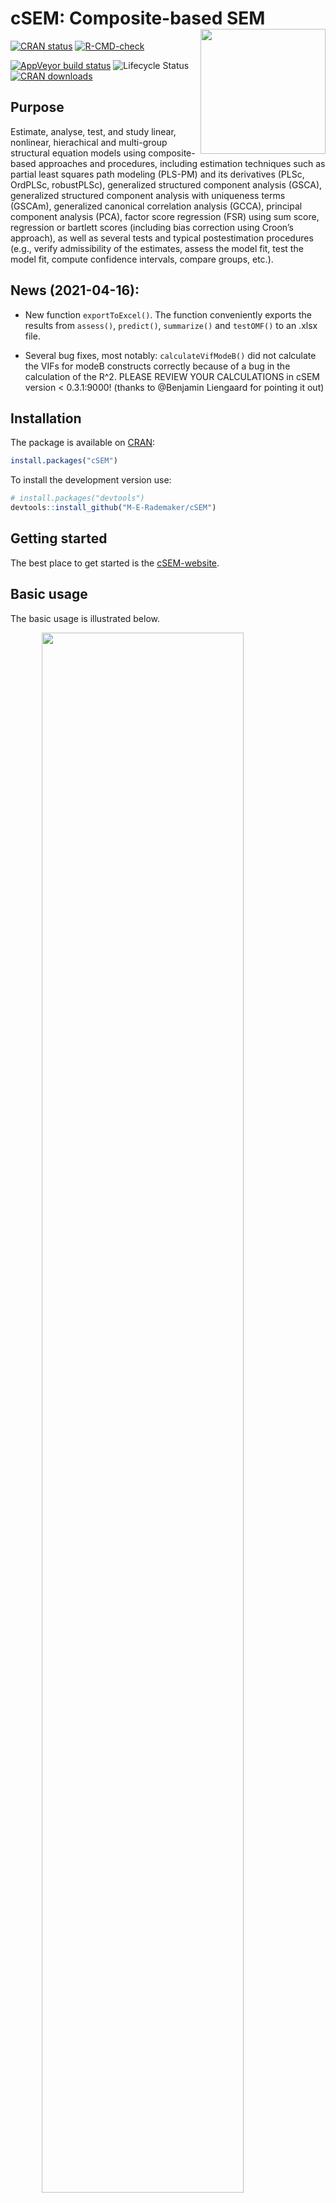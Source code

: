 
<!-- README.md is generated from README.Rmd. Please edit that file -->

# cSEM: Composite-based SEM <img src='man/figures/cSEMsticker.svg' align="right" height="200" /></a>

[![CRAN
status](https://www.r-pkg.org/badges/version/cSEM)](https://cran.r-project.org/package=cSEM)
[![R-CMD-check](https://github.com/M-E-Rademaker/cSEM/workflows/R-CMD-check/badge.svg)](https://github.com/M-E-Rademaker/cSEM/actions)
<!-- [![Build Status](https://travis-ci.com/M-E-Rademaker/cSEM.svg?branch=master)](https://travis-ci.com/M-E-Rademaker/cSEM) -->
[![AppVeyor build
status](https://ci.appveyor.com/api/projects/status/github/M-E-Rademaker/cSEM?branch=master&svg=true)](https://ci.appveyor.com/project/M-E-Rademaker/csem)
![Lifecycle
Status](https://img.shields.io/badge/lifecycle-maturing-blue.svg)
[![CRAN
downloads](https://cranlogs.r-pkg.org/badges/cSEM)](https://cran.r-project.org/package=cSEM)
<!-- WARNING: THIS IS WORK IN PROGRESS. BREAKING CHANGES TO THE API ARE VERY LIKELY.  -->
<!--          Use the package with caution and please report bugs to [the package developers](mailto:manuel.rademaker@uni-wuerzburg.de;f.schuberth@utwente.nl).  -->
<!--          The first stable relase will be version 0.0.1, most likely towards the end -->
<!--          of 2019. -->

## Purpose

Estimate, analyse, test, and study linear, nonlinear, hierachical and
multi-group structural equation models using composite-based approaches
and procedures, including estimation techniques such as partial least
squares path modeling (PLS-PM) and its derivatives (PLSc, OrdPLSc,
robustPLSc), generalized structured component analysis (GSCA),
generalized structured component analysis with uniqueness terms (GSCAm),
generalized canonical correlation analysis (GCCA), principal component
analysis (PCA), factor score regression (FSR) using sum score,
regression or bartlett scores (including bias correction using Croon’s
approach), as well as several tests and typical postestimation
procedures (e.g., verify admissibility of the estimates, assess the
model fit, test the model fit, compute confidence intervals, compare
groups, etc.).

## News (2021-04-16):

-   New function `exportToExcel()`. The function conveniently exports
    the results from `assess()`, `predict()`, `summarize()` and
    `testOMF()` to an .xlsx file.

-   Several bug fixes, most notably: `calculateVifModeB()` did not
    calculate the VIFs for modeB constructs correctly because of a bug
    in the calculation of the R^2. PLEASE REVIEW YOUR CALCULATIONS in
    cSEM version &lt; 0.3.1:9000! (thanks to @Benjamin Liengaard for
    pointing it out)

## Installation

The package is available on [CRAN](https://cran.r-project.org/):

``` r
install.packages("cSEM")
```

To install the development version use:

``` r
# install.packages("devtools")
devtools::install_github("M-E-Rademaker/cSEM")
```

## Getting started

The best place to get started is the
[cSEM-website](https://m-e-rademaker.github.io/cSEM/).

## Basic usage

The basic usage is illustrated below.

<img src="man/figures/api.png" width="80%" style="display: block; margin: auto;" />

Usully, using `cSEM` is the same 3 step procedure:

> 1.  Pick a dataset and specify a model using [lavaan
>     syntax](https://lavaan.ugent.be/tutorial/syntax1.html)
> 2.  Use `csem()`
> 3.  Apply one of the postestimation functions listed below on the
>     resulting object.

## Postestimation functions

There are five major postestimation verbs, three test family functions
and three do-family of function:

-   `assess()` : assess the model using common quality criteria
-   `infer()` : calculate common inferential quantities (e.g., standard
    errors, confidence intervals)
-   `predict()` : predict endogenous indicator values
-   `summarize()` : summarize the results
-   `verify()` : verify admissibility of the estimates

Tests are performed by using the test family of functions. Currently,
the following tests are implemented:

-   `testOMF()` : performs a test for overall model fit
-   `testMICOM()` : performs a test for composite measurement invariance
-   `testMGD()` : performs several tests to assess multi-group
    differences
-   `testHausman()` : performs the regression-based Hausman test to test
    for endogeneity

Other miscellaneous postestimation functions belong do the do-family of
functions. Currently, three do functions are implemented:

-   `doIPMA()`: performs an importance-performance matrix analysis
-   `doNonlinearEffectsAnalysis()`: performs a nonlinear effects
    analysis such as floodlight and surface analysis
-   `doRedundancyAnalysis()`: performs a redundancy analysis

All functions require a `cSEMResults` object.

## Example

Models are defined using [lavaan
syntax](https://lavaan.ugent.be/tutorial/syntax1.html) with some slight
modifications (see the [Specifying a
model](https://m-e-rademaker.github.io/cSEM/articles/cSEM.html#using-csem)
section on the [cSEM-website](https://m-e-rademaker.github.io/cSEM/)).
For illustration we use the build-in and well-known `satisfaction`
dataset.

``` r
require(cSEM)
    
## Note: The operator "<~" tells cSEM that the construct to its left is modelled
##       as a composite.
##       The operator "=~" tells cSEM that the construct to its left is modelled
##       as a common factor.
##       The operator "~" tells cSEM which are the dependent (left-hand side) and
##       independent variables (right-hand side).
    
model <- "
# Structural model
EXPE ~ IMAG
QUAL ~ EXPE
VAL  ~ EXPE + QUAL
SAT  ~ IMAG + EXPE + QUAL + VAL 
LOY  ~ IMAG + SAT

# Composite model
IMAG <~ imag1 + imag2 + imag3
EXPE <~ expe1 + expe2 + expe3 
QUAL <~ qual1 + qual2 + qual3 + qual4 + qual5
VAL  <~ val1  + val2  + val3

# Reflective measurement model
SAT  =~ sat1  + sat2  + sat3  + sat4
LOY  =~ loy1  + loy2  + loy3  + loy4
"
```

The estimation is conducted using the `csem()` function.

``` r
# Estimate using defaults
res <- csem(.data = satisfaction, .model = model)
res
```

    ## ________________________________________________________________________________
    ## ----------------------------------- Overview -----------------------------------
    ## 
    ## Estimation was successful.
    ## 
    ## The result is a list of class cSEMResults with list elements:
    ## 
    ##  - Estimates
    ##  - Information
    ## 
    ## To get an overview or help type:
    ## 
    ##  - ?cSEMResults
    ##  - str(<object-name>)
    ##  - listviewer::jsondedit(<object-name>, mode = 'view')
    ## 
    ## If you wish to access the list elements directly type e.g. 
    ## 
    ##  - <object-name>$Estimates
    ## 
    ## Available postestimation commands:
    ## 
    ##  - assess(<object-name>)
    ##  - infer(<object-name)
    ##  - predict(<object-name>)
    ##  - summarize(<object-name>)
    ##  - verify(<object-name>)
    ## ________________________________________________________________________________

This is equal to:

``` r
csem(
   .data                        = satisfaction,
   .model                       = model,
   .approach_cor_robust         = "none",
   .approach_nl                 = "sequential",
   .approach_paths              = "OLS",
   .approach_weights            = "PLS-PM",
   .conv_criterion              = "diff_absolute",
   .disattenuate                = TRUE,
   .dominant_indicators         = NULL,
   .estimate_structural         = TRUE,
   .id                          = NULL,
   .iter_max                    = 100,
   .normality                   = FALSE,
   .PLS_approach_cf             = "dist_squared_euclid",
   .PLS_ignore_structural_model = FALSE,
   .PLS_modes                   = NULL,
   .PLS_weight_scheme_inner     = "path",
   .reliabilities               = NULL,
   .starting_values             = NULL,
   .tolerance                   = 1e-05,
   .resample_method             = "none", 
   .resample_method2            = "none",
   .R                           = 499,
   .R2                          = 199,
   .handle_inadmissibles        = "drop",
   .user_funs                   = NULL,
   .eval_plan                   = "sequential",
   .seed                        = NULL,
   .sign_change_option          = "none"
    )
```

The result is always a named list of class `cSEMResults`.

To access list elements use `$`:

``` r
res$Estimates$Loading_estimates 
res$Information$Model
```

A useful tool to examine a list is the [listviewer
package](https://github.com/timelyportfolio/listviewer). If you are new
to `cSEM` this might be a good way to familiarize yourself with the
structure of a `cSEMResults` object.

``` r
listviewer::jsonedit(res, mode = "view") # requires the listviewer package.
```

Apply postestimation functions:

``` r
## Get a summary
summarize(res) 
```

    ## ________________________________________________________________________________
    ## ----------------------------------- Overview -----------------------------------
    ## 
    ##  General information:
    ##  ------------------------
    ##  Estimation status                = Ok
    ##  Number of observations           = 250
    ##  Weight estimator                 = PLS-PM
    ##  Inner weighting scheme           = "path"
    ##  Type of indicator correlation    = Pearson
    ##  Path model estimator             = OLS
    ##  Second-order approach            = NA
    ##  Type of path model               = Linear
    ##  Disattenuated                    = Yes (PLSc)
    ## 
    ##  Construct details:
    ##  ------------------
    ##  Name  Modeled as     Order         Mode      
    ## 
    ##  IMAG  Composite      First order   "modeB"   
    ##  EXPE  Composite      First order   "modeB"   
    ##  QUAL  Composite      First order   "modeB"   
    ##  VAL   Composite      First order   "modeB"   
    ##  SAT   Common factor  First order   "modeA"   
    ##  LOY   Common factor  First order   "modeA"   
    ## 
    ## ----------------------------------- Estimates ----------------------------------
    ## 
    ## Estimated path coefficients:
    ## ============================
    ##   Path           Estimate  Std. error   t-stat.   p-value
    ##   EXPE ~ IMAG      0.4714          NA        NA        NA
    ##   QUAL ~ EXPE      0.8344          NA        NA        NA
    ##   VAL ~ EXPE       0.0457          NA        NA        NA
    ##   VAL ~ QUAL       0.7013          NA        NA        NA
    ##   SAT ~ IMAG       0.2450          NA        NA        NA
    ##   SAT ~ EXPE      -0.0172          NA        NA        NA
    ##   SAT ~ QUAL       0.2215          NA        NA        NA
    ##   SAT ~ VAL        0.5270          NA        NA        NA
    ##   LOY ~ IMAG       0.1819          NA        NA        NA
    ##   LOY ~ SAT        0.6283          NA        NA        NA
    ## 
    ## Estimated loadings:
    ## ===================
    ##   Loading          Estimate  Std. error   t-stat.   p-value
    ##   IMAG =~ imag1      0.6306          NA        NA        NA
    ##   IMAG =~ imag2      0.9246          NA        NA        NA
    ##   IMAG =~ imag3      0.9577          NA        NA        NA
    ##   EXPE =~ expe1      0.7525          NA        NA        NA
    ##   EXPE =~ expe2      0.9348          NA        NA        NA
    ##   EXPE =~ expe3      0.7295          NA        NA        NA
    ##   QUAL =~ qual1      0.7861          NA        NA        NA
    ##   QUAL =~ qual2      0.9244          NA        NA        NA
    ##   QUAL =~ qual3      0.7560          NA        NA        NA
    ##   QUAL =~ qual4      0.7632          NA        NA        NA
    ##   QUAL =~ qual5      0.7834          NA        NA        NA
    ##   VAL =~ val1        0.9518          NA        NA        NA
    ##   VAL =~ val2        0.8056          NA        NA        NA
    ##   VAL =~ val3        0.6763          NA        NA        NA
    ##   SAT =~ sat1        0.9243          NA        NA        NA
    ##   SAT =~ sat2        0.8813          NA        NA        NA
    ##   SAT =~ sat3        0.7127          NA        NA        NA
    ##   SAT =~ sat4        0.7756          NA        NA        NA
    ##   LOY =~ loy1        0.9097          NA        NA        NA
    ##   LOY =~ loy2        0.5775          NA        NA        NA
    ##   LOY =~ loy3        0.9043          NA        NA        NA
    ##   LOY =~ loy4        0.4917          NA        NA        NA
    ## 
    ## Estimated weights:
    ## ==================
    ##   Weight           Estimate  Std. error   t-stat.   p-value
    ##   IMAG <~ imag1      0.0156          NA        NA        NA
    ##   IMAG <~ imag2      0.4473          NA        NA        NA
    ##   IMAG <~ imag3      0.6020          NA        NA        NA
    ##   EXPE <~ expe1      0.2946          NA        NA        NA
    ##   EXPE <~ expe2      0.6473          NA        NA        NA
    ##   EXPE <~ expe3      0.2374          NA        NA        NA
    ##   QUAL <~ qual1      0.2370          NA        NA        NA
    ##   QUAL <~ qual2      0.4712          NA        NA        NA
    ##   QUAL <~ qual3      0.1831          NA        NA        NA
    ##   QUAL <~ qual4      0.1037          NA        NA        NA
    ##   QUAL <~ qual5      0.2049          NA        NA        NA
    ##   VAL <~ val1        0.7163          NA        NA        NA
    ##   VAL <~ val2        0.2202          NA        NA        NA
    ##   VAL <~ val3        0.2082          NA        NA        NA
    ##   SAT <~ sat1        0.3209          NA        NA        NA
    ##   SAT <~ sat2        0.3059          NA        NA        NA
    ##   SAT <~ sat3        0.2474          NA        NA        NA
    ##   SAT <~ sat4        0.2692          NA        NA        NA
    ##   LOY <~ loy1        0.3834          NA        NA        NA
    ##   LOY <~ loy2        0.2434          NA        NA        NA
    ##   LOY <~ loy3        0.3812          NA        NA        NA
    ##   LOY <~ loy4        0.2073          NA        NA        NA
    ## 
    ## Estimated indicator correlations:
    ## =================================
    ##   Correlation       Estimate  Std. error   t-stat.   p-value
    ##   imag1 ~~ imag2      0.6437          NA        NA        NA
    ##   imag1 ~~ imag3      0.5433          NA        NA        NA
    ##   imag2 ~~ imag3      0.7761          NA        NA        NA
    ##   expe1 ~~ expe2      0.5353          NA        NA        NA
    ##   expe1 ~~ expe3      0.4694          NA        NA        NA
    ##   expe2 ~~ expe3      0.5467          NA        NA        NA
    ##   qual1 ~~ qual2      0.6053          NA        NA        NA
    ##   qual1 ~~ qual3      0.5406          NA        NA        NA
    ##   qual1 ~~ qual4      0.5662          NA        NA        NA
    ##   qual1 ~~ qual5      0.5180          NA        NA        NA
    ##   qual2 ~~ qual3      0.6187          NA        NA        NA
    ##   qual2 ~~ qual4      0.6517          NA        NA        NA
    ##   qual2 ~~ qual5      0.6291          NA        NA        NA
    ##   qual3 ~~ qual4      0.4752          NA        NA        NA
    ##   qual3 ~~ qual5      0.5074          NA        NA        NA
    ##   qual4 ~~ qual5      0.6402          NA        NA        NA
    ##   val1 ~~ val2        0.6344          NA        NA        NA
    ##   val1 ~~ val3        0.4602          NA        NA        NA
    ##   val2 ~~ val3        0.6288          NA        NA        NA
    ## 
    ## ------------------------------------ Effects -----------------------------------
    ## 
    ## Estimated total effects:
    ## ========================
    ##   Total effect    Estimate  Std. error   t-stat.   p-value
    ##   EXPE ~ IMAG       0.4714          NA        NA        NA
    ##   QUAL ~ IMAG       0.3933          NA        NA        NA
    ##   QUAL ~ EXPE       0.8344          NA        NA        NA
    ##   VAL ~ IMAG        0.2974          NA        NA        NA
    ##   VAL ~ EXPE        0.6309          NA        NA        NA
    ##   VAL ~ QUAL        0.7013          NA        NA        NA
    ##   SAT ~ IMAG        0.4807          NA        NA        NA
    ##   SAT ~ EXPE        0.5001          NA        NA        NA
    ##   SAT ~ QUAL        0.5911          NA        NA        NA
    ##   SAT ~ VAL         0.5270          NA        NA        NA
    ##   LOY ~ IMAG        0.4840          NA        NA        NA
    ##   LOY ~ EXPE        0.3142          NA        NA        NA
    ##   LOY ~ QUAL        0.3714          NA        NA        NA
    ##   LOY ~ VAL         0.3311          NA        NA        NA
    ##   LOY ~ SAT         0.6283          NA        NA        NA
    ## 
    ## Estimated indirect effects:
    ## ===========================
    ##   Indirect effect    Estimate  Std. error   t-stat.   p-value
    ##   QUAL ~ IMAG          0.3933          NA        NA        NA
    ##   VAL ~ IMAG           0.2974          NA        NA        NA
    ##   VAL ~ EXPE           0.5852          NA        NA        NA
    ##   SAT ~ IMAG           0.2357          NA        NA        NA
    ##   SAT ~ EXPE           0.5173          NA        NA        NA
    ##   SAT ~ QUAL           0.3696          NA        NA        NA
    ##   LOY ~ IMAG           0.3020          NA        NA        NA
    ##   LOY ~ EXPE           0.3142          NA        NA        NA
    ##   LOY ~ QUAL           0.3714          NA        NA        NA
    ##   LOY ~ VAL            0.3311          NA        NA        NA
    ## ________________________________________________________________________________

``` r
## Verify admissibility of the results
verify(res) 
```

    ## ________________________________________________________________________________
    ## 
    ## Verify admissibility:
    ## 
    ##   admissible
    ## 
    ## Details:
    ## 
    ##   Code   Status    Description
    ##   1      ok        Convergence achieved                                   
    ##   2      ok        All absolute standardized loading estimates <= 1       
    ##   3      ok        Construct VCV is positive semi-definite                
    ##   4      ok        All reliability estimates <= 1                         
    ##   5      ok        Model-implied indicator VCV is positive semi-definite  
    ## ________________________________________________________________________________

``` r
## Test overall model fit
testOMF(res)
```

    ## ________________________________________________________________________________
    ## --------- Test for overall model fit based on Beran & Srivastava (1985) --------
    ## 
    ## Null hypothesis:
    ## 
    ##        +------------------------------------------------------------------+
    ##        |                                                                  |
    ##        |   H0: The model-implied indicator covariance matrix equals the   |
    ##        |   population indicator covariance matrix.                        |
    ##        |                                                                  |
    ##        +------------------------------------------------------------------+
    ## 
    ## Test statistic and critical value: 
    ## 
    ##                                      Critical value
    ##  Distance measure    Test statistic    95%   
    ##  dG                      0.6493      0.3307  
    ##  SRMR                    0.0940      0.0536  
    ##  dL                      2.2340      0.7269  
    ##  dML                     2.9219      1.6564  
    ##  
    ## 
    ## Decision: 
    ## 
    ##                          Significance level
    ##  Distance measure          95%   
    ##  dG                      reject  
    ##  SRMR                    reject  
    ##  dL                      reject  
    ##  dML                     reject  
    ##  
    ## Additional information:
    ## 
    ##  Out of 499 bootstrap replications 481 are admissible.
    ##  See ?verify() for what constitutes an inadmissible result.
    ## 
    ##  The seed used was: 808553412
    ## ________________________________________________________________________________

``` r
## Assess the model
assess(res)
```

    ## ________________________________________________________________________________
    ## 
    ##  Construct        AVE           R2          R2_adj    
    ##  SAT            0.6851        0.7624        0.7585    
    ##  LOY            0.5552        0.5868        0.5834    
    ##  EXPE             NA          0.2222        0.2190    
    ##  QUAL             NA          0.6963        0.6951    
    ##  VAL              NA          0.5474        0.5438    
    ## 
    ## -------------- Common (internal consistency) reliability estimates -------------
    ## 
    ##  Construct Cronbachs_alpha   Joereskogs_rho   Dijkstra-Henselers_rho_A 
    ##  SAT        0.8940           0.8960                0.9051          
    ##  LOY        0.8194           0.8237                0.8761          
    ## 
    ## ----------- Alternative (internal consistency) reliability estimates -----------
    ## 
    ##  Construct       RhoC         RhoC_mm    RhoC_weighted
    ##  SAT            0.8960        0.8938        0.9051    
    ##  LOY            0.8237        0.8011        0.8761    
    ## 
    ##  Construct  RhoC_weighted_mm     RhoT      RhoT_weighted
    ##  SAT            0.9051        0.8940        0.8869    
    ##  LOY            0.8761        0.8194        0.7850    
    ## 
    ## --------------------------- Distance and fit measures --------------------------
    ## 
    ##  Geodesic distance           = 0.6493432
    ##  Squared Euclidian distance  = 2.23402
    ##  ML distance                 = 2.921932
    ## 
    ##  Chi_square     = 727.5611
    ##  Chi_square_df  = 3.954137
    ##  CFI            = 0.8598825
    ##  CN             = 75.14588
    ##  GFI            = 0.7280612
    ##  IFI            = 0.8615598
    ##  NFI            = 0.8229918
    ##  NNFI           = 0.8240917
    ##  RMSEA          = 0.108922
    ##  RMS_theta      = 0.05069299
    ##  SRMR           = 0.09396871
    ## 
    ##  Degrees of freedom    = 184
    ## 
    ## --------------------------- Model selection criteria ---------------------------
    ## 
    ##  Construct        AIC          AICc          AICu     
    ##  EXPE          -59.8152      192.2824      -57.8072   
    ##  QUAL          -294.9343     -42.8367      -292.9263  
    ##  VAL           -193.2127      58.9506      -190.1945  
    ##  SAT           -350.2874     -97.9418      -345.2368  
    ##  LOY           -215.9322      36.2311      -212.9141  
    ## 
    ##  Construct        BIC           FPE           GM      
    ##  EXPE          -52.7723       0.7872       259.8087   
    ##  QUAL          -287.8914      0.3074       271.8568   
    ##  VAL           -182.6483      0.4617       312.7010   
    ##  SAT           -332.6801      0.2463       278.2973   
    ##  LOY           -205.3678      0.4216       291.0665   
    ## 
    ##  Construct        HQ            HQc       Mallows_Cp  
    ##  EXPE          -56.9806      -56.8695       2.7658    
    ##  QUAL          -292.0997     -291.9886      14.8139   
    ##  VAL           -188.9608     -188.7516      52.1366   
    ##  SAT           -343.2010     -342.7088      10.6900   
    ##  LOY           -211.6804     -211.4711      30.5022   
    ## 
    ## ----------------------- Variance inflation factors (VIFs) ----------------------
    ## 
    ##   Dependent construct: 'VAL'
    ## 
    ##  Independent construct    VIF value 
    ##  EXPE                      3.2928   
    ##  QUAL                      3.2928   
    ## 
    ##   Dependent construct: 'SAT'
    ## 
    ##  Independent construct    VIF value 
    ##  EXPE                      3.2985   
    ##  QUAL                      4.4151   
    ##  IMAG                      1.7280   
    ##  VAL                       2.6726   
    ## 
    ##   Dependent construct: 'LOY'
    ## 
    ##  Independent construct    VIF value 
    ##  IMAG                      1.9345   
    ##  SAT                       1.9345   
    ## 
    ## ------------ Variance inflation factors (VIFs) for modeB constructs ------------
    ## 
    ##   Construct: 'IMAG'
    ## 
    ##  Weight    VIF value 
    ##  imag1      1.7215   
    ##  imag2      3.0515   
    ##  imag3      2.5356   
    ## 
    ##   Construct: 'EXPE'
    ## 
    ##  Weight    VIF value 
    ##  expe1      1.4949   
    ##  expe2      1.6623   
    ##  expe3      1.5212   
    ## 
    ##   Construct: 'QUAL'
    ## 
    ##  Weight    VIF value 
    ##  qual1      1.8401   
    ##  qual2      2.5005   
    ##  qual3      1.7796   
    ##  qual4      2.1557   
    ##  qual5      2.0206   
    ## 
    ##   Construct: 'VAL'
    ## 
    ##  Weight    VIF value 
    ##  val1       1.6912   
    ##  val2       2.2049   
    ##  val3       1.6714   
    ## 
    ## -------------------------- Effect sizes (Cohen's f^2) --------------------------
    ## 
    ##   Dependent construct: 'EXPE'
    ## 
    ##  Independent construct       f^2    
    ##  IMAG                      0.2856   
    ## 
    ##   Dependent construct: 'QUAL'
    ## 
    ##  Independent construct       f^2    
    ##  EXPE                      2.2928   
    ## 
    ##   Dependent construct: 'VAL'
    ## 
    ##  Independent construct       f^2    
    ##  EXPE                      0.0014   
    ##  QUAL                      0.3301   
    ## 
    ##   Dependent construct: 'SAT'
    ## 
    ##  Independent construct       f^2    
    ##  IMAG                      0.1462   
    ##  EXPE                      0.0004   
    ##  QUAL                      0.0468   
    ##  VAL                       0.4373   
    ## 
    ##   Dependent construct: 'LOY'
    ## 
    ##  Independent construct       f^2    
    ##  IMAG                      0.0414   
    ##  SAT                       0.4938   
    ## 
    ## ------------------------------ Validity assessment -----------------------------
    ## 
    ##  Heterotrait-monotrait ratio of correlations matrix (HTMT matrix)
    ## 
    ##           SAT LOY
    ## SAT 1.0000000   0
    ## LOY 0.7432489   1
    ## 
    ## 
    ##  Fornell-Larcker matrix
    ## 
    ##           SAT       LOY
    ## SAT 0.6851491 0.5696460
    ## LOY 0.5696460 0.5551718
    ## 
    ## 
    ## ------------------------------------ Effects -----------------------------------
    ## 
    ## Estimated total effects:
    ## ========================
    ##   Total effect    Estimate  Std. error   t-stat.   p-value
    ##   EXPE ~ IMAG       0.4714          NA        NA        NA
    ##   QUAL ~ IMAG       0.3933          NA        NA        NA
    ##   QUAL ~ EXPE       0.8344          NA        NA        NA
    ##   VAL ~ IMAG        0.2974          NA        NA        NA
    ##   VAL ~ EXPE        0.6309          NA        NA        NA
    ##   VAL ~ QUAL        0.7013          NA        NA        NA
    ##   SAT ~ IMAG        0.4807          NA        NA        NA
    ##   SAT ~ EXPE        0.5001          NA        NA        NA
    ##   SAT ~ QUAL        0.5911          NA        NA        NA
    ##   SAT ~ VAL         0.5270          NA        NA        NA
    ##   LOY ~ IMAG        0.4840          NA        NA        NA
    ##   LOY ~ EXPE        0.3142          NA        NA        NA
    ##   LOY ~ QUAL        0.3714          NA        NA        NA
    ##   LOY ~ VAL         0.3311          NA        NA        NA
    ##   LOY ~ SAT         0.6283          NA        NA        NA
    ## 
    ## Estimated indirect effects:
    ## ===========================
    ##   Indirect effect    Estimate  Std. error   t-stat.   p-value
    ##   QUAL ~ IMAG          0.3933          NA        NA        NA
    ##   VAL ~ IMAG           0.2974          NA        NA        NA
    ##   VAL ~ EXPE           0.5852          NA        NA        NA
    ##   SAT ~ IMAG           0.2357          NA        NA        NA
    ##   SAT ~ EXPE           0.5173          NA        NA        NA
    ##   SAT ~ QUAL           0.3696          NA        NA        NA
    ##   LOY ~ IMAG           0.3020          NA        NA        NA
    ##   LOY ~ EXPE           0.3142          NA        NA        NA
    ##   LOY ~ QUAL           0.3714          NA        NA        NA
    ##   LOY ~ VAL            0.3311          NA        NA        NA
    ## ________________________________________________________________________________

``` r
## Predict indicator scores of endogenous constructs
predict(res)
```

    ## ________________________________________________________________________________
    ## ----------------------------------- Overview -----------------------------------
    ## 
    ##  Number of obs. training          = 225
    ##  Number of obs. test              = 25
    ##  Number of cv folds               = 10
    ##  Number of repetitions            = 10
    ##  Handle inadmissibles             = stop
    ##  Target                           = 'PLS-PM'
    ##  Benchmark                        = 'lm'
    ## 
    ## ------------------------------ Prediction metrics ------------------------------
    ## 
    ## 
    ##   Name      MAE target  MAE benchmark  RMSE target RMSE benchmark   Q2_predict
    ##   expe1         1.4579         1.5723       1.9094         2.0994       0.0537
    ##   expe2         1.4108         1.4776       1.9328         2.0253       0.2016
    ##   expe3         1.6295         1.7223       2.1235         2.2166       0.1252
    ##   qual1         1.4760         1.5466       1.9283         2.0633       0.1157
    ##   qual2         1.5757         1.5329       2.0363         2.0547       0.2208
    ##   qual3         1.7305         1.7261       2.2220         2.2807       0.1198
    ##   qual4         1.2341         1.1991       1.5969         1.6316       0.2337
    ##   qual5         1.5051         1.4978       1.9360         1.9527       0.1974
    ##   val1          1.4470         1.3648       1.8700         1.7669       0.2507
    ##   val2          1.2262         1.2066       1.6481         1.7146       0.1735
    ##   val3          1.4816         1.3808       1.9681         1.9348       0.1478
    ##   sat1          1.2454         1.2325       1.6449         1.6194       0.3411
    ##   sat2          1.2335         1.1987       1.6409         1.6297       0.3096
    ##   sat3          1.3414         1.2761       1.6725         1.7212       0.2108
    ##   sat4          1.3194         1.2600       1.6700         1.6335       0.2769
    ##   loy1          1.6933         1.6581       2.2350         2.2238       0.2696
    ##   loy2          1.4821         1.4748       1.9104         1.9815       0.1326
    ##   loy3          1.7035         1.6671       2.2814         2.2686       0.2712
    ##   loy4          1.6915         1.6713       2.1807         2.3053       0.0861
    ## ________________________________________________________________________________

#### Resampling and Inference

By default no inferential quantities are calculated since most
composite-based estimators have no closed-form expressions for standard
errors. Resampling is used instead. `cSEM` mostly relies on the
`bootstrap` procedure (although `jackknife` is implemented as well) to
estimate standard errors, test statistics, and critical quantiles.

`cSEM` offers two ways to compute resamples:

1.  Setting `.resample_method` in `csem()` to `"jackkinfe"` or
    `"bootstrap"` and subsequently using postestimation functions
    `summarize()` or `infer()`.
2.  The same result is achieved by passing a `cSEMResults` object to
    `resamplecSEMResults()` and subsequently using postestimation
    functions `summarize()` or `infer()`.

``` r
# Setting `.resample_method`
b1 <- csem(.data = satisfaction, .model = model, .resample_method = "bootstrap")
# Using resamplecSEMResults()
b2 <- resamplecSEMResults(res)
```

Now `summarize()` shows inferencial quantities as well:

``` r
summarize(b1)
```

    ## ________________________________________________________________________________
    ## ----------------------------------- Overview -----------------------------------
    ## 
    ##  General information:
    ##  ------------------------
    ##  Estimation status                = Ok
    ##  Number of observations           = 250
    ##  Weight estimator                 = PLS-PM
    ##  Inner weighting scheme           = "path"
    ##  Type of indicator correlation    = Pearson
    ##  Path model estimator             = OLS
    ##  Second-order approach            = NA
    ##  Type of path model               = Linear
    ##  Disattenuated                    = Yes (PLSc)
    ## 
    ##  Resample information:
    ##  ---------------------
    ##  Resample method                  = "bootstrap"
    ##  Number of resamples              = 499
    ##  Number of admissible results     = 478
    ##  Approach to handle inadmissibles = "drop"
    ##  Sign change option               = "none"
    ##  Random seed                      = 2041383428
    ## 
    ##  Construct details:
    ##  ------------------
    ##  Name  Modeled as     Order         Mode      
    ## 
    ##  IMAG  Composite      First order   "modeB"   
    ##  EXPE  Composite      First order   "modeB"   
    ##  QUAL  Composite      First order   "modeB"   
    ##  VAL   Composite      First order   "modeB"   
    ##  SAT   Common factor  First order   "modeA"   
    ##  LOY   Common factor  First order   "modeA"   
    ## 
    ## ----------------------------------- Estimates ----------------------------------
    ## 
    ## Estimated path coefficients:
    ## ============================
    ##                                                              CI_percentile   
    ##   Path           Estimate  Std. error   t-stat.   p-value         95%        
    ##   EXPE ~ IMAG      0.4714      0.0663    7.1049    0.0000 [ 0.3471; 0.6041 ] 
    ##   QUAL ~ EXPE      0.8344      0.0232   35.9447    0.0000 [ 0.7840; 0.8752 ] 
    ##   VAL ~ EXPE       0.0457      0.0835    0.5473    0.5841 [-0.1120; 0.1989 ] 
    ##   VAL ~ QUAL       0.7013      0.0798    8.7848    0.0000 [ 0.5359; 0.8563 ] 
    ##   SAT ~ IMAG       0.2450      0.0587    4.1759    0.0000 [ 0.1297; 0.3607 ] 
    ##   SAT ~ EXPE      -0.0172      0.0704   -0.2449    0.8066 [-0.1655; 0.1188 ] 
    ##   SAT ~ QUAL       0.2215      0.0914    2.4243    0.0153 [ 0.0613; 0.4155 ] 
    ##   SAT ~ VAL        0.5270      0.0828    6.3663    0.0000 [ 0.3712; 0.6824 ] 
    ##   LOY ~ IMAG       0.1819      0.0738    2.4665    0.0136 [ 0.0453; 0.3331 ] 
    ##   LOY ~ SAT        0.6283      0.0778    8.0721    0.0000 [ 0.4608; 0.7764 ] 
    ## 
    ## Estimated loadings:
    ## ===================
    ##                                                                CI_percentile   
    ##   Loading          Estimate  Std. error   t-stat.   p-value         95%        
    ##   IMAG =~ imag1      0.6306      0.1017    6.2025    0.0000 [ 0.4158; 0.8128 ] 
    ##   IMAG =~ imag2      0.9246      0.0404   22.8597    0.0000 [ 0.8253; 0.9768 ] 
    ##   IMAG =~ imag3      0.9577      0.0283   33.8654    0.0000 [ 0.8847; 0.9899 ] 
    ##   EXPE =~ expe1      0.7525      0.0801    9.3895    0.0000 [ 0.5831; 0.8800 ] 
    ##   EXPE =~ expe2      0.9348      0.0293   31.9506    0.0000 [ 0.8654; 0.9745 ] 
    ##   EXPE =~ expe3      0.7295      0.0704   10.3627    0.0000 [ 0.5625; 0.8441 ] 
    ##   QUAL =~ qual1      0.7861      0.0680   11.5541    0.0000 [ 0.6202; 0.8905 ] 
    ##   QUAL =~ qual2      0.9244      0.0216   42.8210    0.0000 [ 0.8713; 0.9554 ] 
    ##   QUAL =~ qual3      0.7560      0.0595   12.7113    0.0000 [ 0.6090; 0.8530 ] 
    ##   QUAL =~ qual4      0.7632      0.0516   14.7795    0.0000 [ 0.6561; 0.8502 ] 
    ##   QUAL =~ qual5      0.7834      0.0509   15.4057    0.0000 [ 0.6649; 0.8654 ] 
    ##   VAL =~ val1        0.9518      0.0220   43.2600    0.0000 [ 0.9035; 0.9848 ] 
    ##   VAL =~ val2        0.8056      0.0628   12.8227    0.0000 [ 0.6517; 0.9077 ] 
    ##   VAL =~ val3        0.6763      0.0728    9.2942    0.0000 [ 0.5366; 0.8019 ] 
    ##   SAT =~ sat1        0.9243      0.0231   40.0258    0.0000 [ 0.8726; 0.9649 ] 
    ##   SAT =~ sat2        0.8813      0.0308   28.6037    0.0000 [ 0.8108; 0.9296 ] 
    ##   SAT =~ sat3        0.7127      0.0501   14.2290    0.0000 [ 0.6049; 0.7993 ] 
    ##   SAT =~ sat4        0.7756      0.0489   15.8669    0.0000 [ 0.6736; 0.8640 ] 
    ##   LOY =~ loy1        0.9097      0.0478   19.0456    0.0000 [ 0.8021; 0.9883 ] 
    ##   LOY =~ loy2        0.5775      0.0822    7.0248    0.0000 [ 0.4190; 0.7249 ] 
    ##   LOY =~ loy3        0.9043      0.0413   21.8864    0.0000 [ 0.8140; 0.9788 ] 
    ##   LOY =~ loy4        0.4917      0.0952    5.1633    0.0000 [ 0.3090; 0.6806 ] 
    ## 
    ## Estimated weights:
    ## ==================
    ##                                                                CI_percentile   
    ##   Weight           Estimate  Std. error   t-stat.   p-value         95%        
    ##   IMAG <~ imag1      0.0156      0.1205    0.1298    0.8967 [-0.2217; 0.2640 ] 
    ##   IMAG <~ imag2      0.4473      0.1449    3.0866    0.0020 [ 0.1560; 0.7148 ] 
    ##   IMAG <~ imag3      0.6020      0.1391    4.3284    0.0000 [ 0.3112; 0.8267 ] 
    ##   EXPE <~ expe1      0.2946      0.1222    2.4106    0.0159 [ 0.0529; 0.5267 ] 
    ##   EXPE <~ expe2      0.6473      0.0901    7.1843    0.0000 [ 0.4559; 0.8001 ] 
    ##   EXPE <~ expe3      0.2374      0.0900    2.6371    0.0084 [ 0.0503; 0.4127 ] 
    ##   QUAL <~ qual1      0.2370      0.0877    2.7028    0.0069 [ 0.0768; 0.4167 ] 
    ##   QUAL <~ qual2      0.4712      0.0749    6.2923    0.0000 [ 0.3183; 0.6169 ] 
    ##   QUAL <~ qual3      0.1831      0.0746    2.4546    0.0141 [ 0.0301; 0.3190 ] 
    ##   QUAL <~ qual4      0.1037      0.0623    1.6651    0.0959 [-0.0122; 0.2309 ] 
    ##   QUAL <~ qual5      0.2049      0.0673    3.0451    0.0023 [ 0.0491; 0.3234 ] 
    ##   VAL <~ val1        0.7163      0.0926    7.7379    0.0000 [ 0.5194; 0.8823 ] 
    ##   VAL <~ val2        0.2202      0.0907    2.4272    0.0152 [ 0.0552; 0.3951 ] 
    ##   VAL <~ val3        0.2082      0.0586    3.5542    0.0004 [ 0.0940; 0.3186 ] 
    ##   SAT <~ sat1        0.3209      0.0147   21.7783    0.0000 [ 0.2961; 0.3532 ] 
    ##   SAT <~ sat2        0.3059      0.0138   22.2332    0.0000 [ 0.2829; 0.3383 ] 
    ##   SAT <~ sat3        0.2474      0.0107   23.1441    0.0000 [ 0.2249; 0.2669 ] 
    ##   SAT <~ sat4        0.2692      0.0122   22.1596    0.0000 [ 0.2474; 0.2942 ] 
    ##   LOY <~ loy1        0.3834      0.0250   15.3151    0.0000 [ 0.3326; 0.4311 ] 
    ##   LOY <~ loy2        0.2434      0.0284    8.5798    0.0000 [ 0.1816; 0.2949 ] 
    ##   LOY <~ loy3        0.3812      0.0260   14.6496    0.0000 [ 0.3298; 0.4308 ] 
    ##   LOY <~ loy4        0.2073      0.0357    5.8071    0.0000 [ 0.1367; 0.2760 ] 
    ## 
    ## Estimated indicator correlations:
    ## =================================
    ##                                                                 CI_percentile   
    ##   Correlation       Estimate  Std. error   t-stat.   p-value         95%        
    ##   imag1 ~~ imag2      0.6437      0.0629   10.2281    0.0000 [ 0.5201; 0.7534 ] 
    ##   imag1 ~~ imag3      0.5433      0.0685    7.9276    0.0000 [ 0.4118; 0.6700 ] 
    ##   imag2 ~~ imag3      0.7761      0.0405   19.1428    0.0000 [ 0.6821; 0.8437 ] 
    ##   expe1 ~~ expe2      0.5353      0.0604    8.8565    0.0000 [ 0.4233; 0.6585 ] 
    ##   expe1 ~~ expe3      0.4694      0.0608    7.7262    0.0000 [ 0.3448; 0.5751 ] 
    ##   expe2 ~~ expe3      0.5467      0.0585    9.3474    0.0000 [ 0.4224; 0.6487 ] 
    ##   qual1 ~~ qual2      0.6053      0.0588   10.2917    0.0000 [ 0.4774; 0.7124 ] 
    ##   qual1 ~~ qual3      0.5406      0.0616    8.7786    0.0000 [ 0.4092; 0.6482 ] 
    ##   qual1 ~~ qual4      0.5662      0.0685    8.2599    0.0000 [ 0.4280; 0.6934 ] 
    ##   qual1 ~~ qual5      0.5180      0.0689    7.5216    0.0000 [ 0.3819; 0.6422 ] 
    ##   qual2 ~~ qual3      0.6187      0.0542   11.4122    0.0000 [ 0.5015; 0.7036 ] 
    ##   qual2 ~~ qual4      0.6517      0.0611   10.6738    0.0000 [ 0.5234; 0.7623 ] 
    ##   qual2 ~~ qual5      0.6291      0.0570   11.0361    0.0000 [ 0.5134; 0.7399 ] 
    ##   qual3 ~~ qual4      0.4752      0.0631    7.5355    0.0000 [ 0.3474; 0.6012 ] 
    ##   qual3 ~~ qual5      0.5074      0.0626    8.1067    0.0000 [ 0.3819; 0.6253 ] 
    ##   qual4 ~~ qual5      0.6402      0.0543   11.7793    0.0000 [ 0.5307; 0.7336 ] 
    ##   val1 ~~ val2        0.6344      0.0541   11.7250    0.0000 [ 0.5233; 0.7342 ] 
    ##   val1 ~~ val3        0.4602      0.0712    6.4643    0.0000 [ 0.3185; 0.5985 ] 
    ##   val2 ~~ val3        0.6288      0.0618   10.1826    0.0000 [ 0.5052; 0.7439 ] 
    ## 
    ## ------------------------------------ Effects -----------------------------------
    ## 
    ## Estimated total effects:
    ## ========================
    ##                                                               CI_percentile   
    ##   Total effect    Estimate  Std. error   t-stat.   p-value         95%        
    ##   EXPE ~ IMAG       0.4714      0.0663    7.1049    0.0000 [ 0.3471; 0.6041 ] 
    ##   QUAL ~ IMAG       0.3933      0.0615    6.4000    0.0000 [ 0.2772; 0.5122 ] 
    ##   QUAL ~ EXPE       0.8344      0.0232   35.9447    0.0000 [ 0.7840; 0.8752 ] 
    ##   VAL ~ IMAG        0.2974      0.0604    4.9276    0.0000 [ 0.1879; 0.4265 ] 
    ##   VAL ~ EXPE        0.6309      0.0502   12.5678    0.0000 [ 0.5283; 0.7222 ] 
    ##   VAL ~ QUAL        0.7013      0.0798    8.7848    0.0000 [ 0.5359; 0.8563 ] 
    ##   SAT ~ IMAG        0.4807      0.0682    7.0465    0.0000 [ 0.3513; 0.6103 ] 
    ##   SAT ~ EXPE        0.5001      0.0559    8.9422    0.0000 [ 0.3903; 0.6019 ] 
    ##   SAT ~ QUAL        0.5911      0.0911    6.4860    0.0000 [ 0.4225; 0.7816 ] 
    ##   SAT ~ VAL         0.5270      0.0828    6.3663    0.0000 [ 0.3712; 0.6824 ] 
    ##   LOY ~ IMAG        0.4840      0.0634    7.6290    0.0000 [ 0.3653; 0.6114 ] 
    ##   LOY ~ EXPE        0.3142      0.0535    5.8750    0.0000 [ 0.2203; 0.4286 ] 
    ##   LOY ~ QUAL        0.3714      0.0802    4.6331    0.0000 [ 0.2365; 0.5438 ] 
    ##   LOY ~ VAL         0.3311      0.0710    4.6623    0.0000 [ 0.2072; 0.4803 ] 
    ##   LOY ~ SAT         0.6283      0.0778    8.0721    0.0000 [ 0.4608; 0.7764 ] 
    ## 
    ## Estimated indirect effects:
    ## ===========================
    ##                                                                  CI_percentile   
    ##   Indirect effect    Estimate  Std. error   t-stat.   p-value         95%        
    ##   QUAL ~ IMAG          0.3933      0.0615    6.4000    0.0000 [ 0.2772; 0.5122 ] 
    ##   VAL ~ IMAG           0.2974      0.0604    4.9276    0.0000 [ 0.1879; 0.4265 ] 
    ##   VAL ~ EXPE           0.5852      0.0694    8.4313    0.0000 [ 0.4416; 0.7173 ] 
    ##   SAT ~ IMAG           0.2357      0.0462    5.1049    0.0000 [ 0.1515; 0.3315 ] 
    ##   SAT ~ EXPE           0.5173      0.0690    7.5018    0.0000 [ 0.4025; 0.6618 ] 
    ##   SAT ~ QUAL           0.3696      0.0618    5.9824    0.0000 [ 0.2539; 0.4949 ] 
    ##   LOY ~ IMAG           0.3020      0.0576    5.2469    0.0000 [ 0.2006; 0.4268 ] 
    ##   LOY ~ EXPE           0.3142      0.0535    5.8750    0.0000 [ 0.2203; 0.4286 ] 
    ##   LOY ~ QUAL           0.3714      0.0802    4.6331    0.0000 [ 0.2365; 0.5438 ] 
    ##   LOY ~ VAL            0.3311      0.0710    4.6623    0.0000 [ 0.2072; 0.4803 ] 
    ## ________________________________________________________________________________

Several resample-based confidence intervals are implemented, see
`?infer()`:

``` r
infer(b1, .quantity = c("CI_standard_z", "CI_percentile")) # no print method yet
```

Both bootstrap and jackknife resampling support platform-independent
multiprocessing as well as setting random seeds via the [future
framework](https://github.com/HenrikBengtsson/future). For
multiprocessing simply set `.eval_plan = "multiprocess"` in which case
the maximum number of available cores is used if not on Windows. On
Windows as many separate R instances are opened in the backround as
there are cores available instead. Note that this naturally has some
overhead so for a small number of resamples multiprocessing will not
always be faster compared to sequential (single core) processing (the
default). Seeds are set via the `.seed` argument.

``` r
b <- csem(
  .data            = satisfaction,
  .model           = model, 
  .resample_method = "bootstrap",
  .R               = 999,
  .seed            = 98234,
  .eval_plan       = "multiprocess")
```
